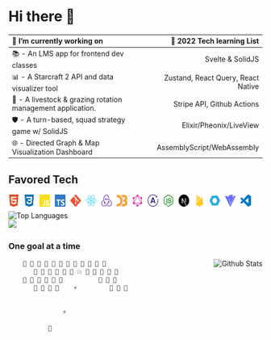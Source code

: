 # Hi there 👋

🔭 I’m currently working on                                           | 🌱 2022 Tech learning List
:---------------------------------------------------------            | ---------------------------:
📚 - An LMS app for frontend dev classes                              | Svelte & SolidJS                                                            
📊 - A Starcraft 2 API and data visualizer tool                       | Zustand, React Query, React Native
🐑 - A livestock & grazing rotation management application.           | Stripe API, Github Actions
🛡️ - A turn-based, squad strategy game w/ SolidJS                     | Elixir/Pheonix/LiveView
🌐 - Directed Graph & Map Visualization Dashboard                     | AssemblyScript/WebAssembly

## Favored Tech

<img src="tech.svg" width="800" height="30" alt="favored tech icons">
<br>
<img src="https://github-readme-stats.vercel.app/api/top-langs/?username=JamieVaughn&layout=compact" alt="Top Languages"/>
<div>
<img src="https://github-readme-streak-stats.herokuapp.com/?user=JamieVaughn&theme=dark" >

</div>

### One goal at a time

<img src="https://github-readme-stats.vercel.app/api?username=JamieVaughn&show_icons=true&theme=gotham" alt="Github Stats" align="right" />

        👾 👾 👾 👾 👾 👾 👾 👾 👾 👾 👾 👾
           👾 👾 👾 👾 👾 👾 💥 👾 👾 👾 👾 👾
        👾 👾 👾 👾 👾 👾          👾 👾 👾
           👾 👾 👾 👾    ⚡         👾 👾 👾
                       

                   ⚡

               📡



